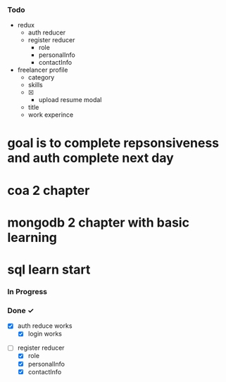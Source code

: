  <!--  today 28 
 -[x] ui and ux 
 
   -->
### Todo
* redux
  *  auth reducer 
  *  register reducer
     *  role  
     *  personalInfo
     *  contactInfo
* freelancer profile
     *  category
     *  skills
    -[x]   *   upload resume modal
     *  title
     *  work experince 
# goal is to complete repsonsiveness and auth complete next day
# coa 2 chapter 
# mongodb 2 chapter with basic learning
# sql learn start
### In Progress
 

### Done ✓


- [x] auth reduce works 
  *   [x] login works
 * [ ] register reducer
   - [x]  role  
   - [x]  personalInfo
   - [x]  contactInfo